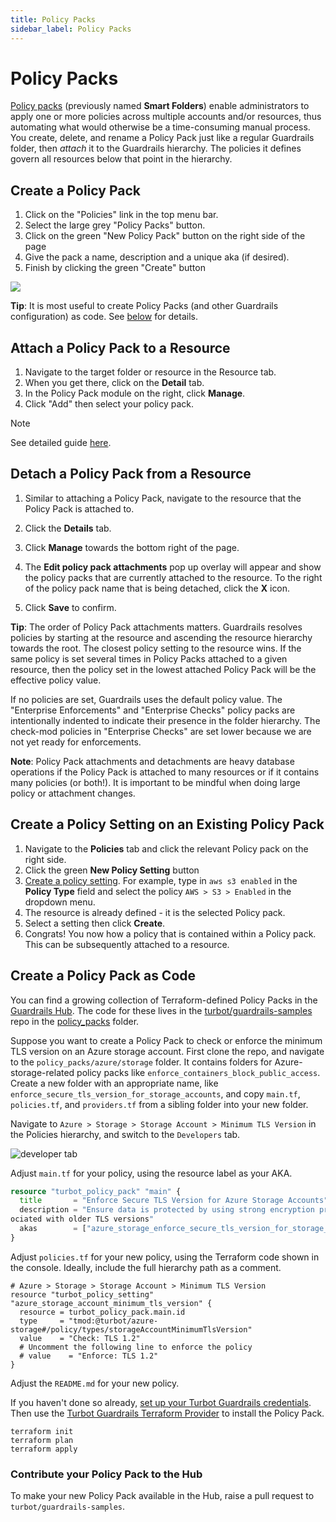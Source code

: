 ```yaml
---
title: Policy Packs
sidebar_label: Policy Packs
---
```


# Policy Packs

[Policy packs](/guardrails/docs/concepts/policy-packs) (previously named **Smart Folders**) enable administrators to apply one or more policies across multiple accounts and/or resources, thus automating what would otherwise be a time-consuming manual process. You create, delete, and rename a Policy Pack just like a regular Guardrails folder, then *attach* it to the Guardrails hierarchy. The policies it defines govern all resources below that point in the hierarchy.

## Create a Policy Pack

1. Click on the "Policies" link in the top menu bar.
1. Select the large grey "Policy Packs" button.
1. Click on the green "New Policy Pack" button on the right side of the page
1. Give the pack a name, description and a unique aka (if desired).
1. Finish by clicking the green "Create" button


![](/images/docs/guardrails/policies-page.png)

**Tip**: It is most useful to create Policy Packs (and other Guardrails configuration) as code. See [below](#create-a-policy-pack-as-code) for details.

## Attach a Policy Pack to a Resource

1. Navigate to the target folder or resource in the Resource tab.
2. When you get there, click on the **Detail** tab.
3. In the Policy Pack module on the right, click **Manage**.
4. Click "Add" then select your policy pack.

> [!NOTE]
> See detailed guide [here](/guardrails/docs/guides/configuring-guardrails/policy-packs/attach-policy-pack-to-resource).

## Detach a Policy Pack from a Resource

1. Similar to attaching a Policy Pack, navigate to the resource that the Policy
   Pack is attached to.

2. Click the **Details** tab.

3. Click **Manage** towards the bottom right of the page.

4. The **Edit policy pack attachments** pop up overlay will appear and show the
   policy packs that are currently attached to the resource. To the right of
   the policy pack name that is being detached, click the **X** icon.

5. Click **Save** to confirm.

**Tip**: The order of Policy Pack attachments matters. Guardrails resolves policies
by starting at the resource and ascending the resource hierarchy towards the
root. The closest policy setting to the resource wins. If the same policy is
set several times in Policy Packs attached to a given resource, then the
policy set in the lowest attached Policy Pack will be the effective policy
value.

If no policies are set, Guardrails uses the default policy value. The "Enterprise
Enforcements" and "Enterprise Checks" policy packs are intentionally indented
to indicate their presence in the folder hierarchy. The check-mod policies in
"Enterprise Checks" are set lower because we are not yet ready for enforcements.

**Note**: Policy Pack attachments and detachments are heavy database operations
if the Policy Pack is attached to many resources or if it contains many
policies (or both!). It is important to be mindful when doing large policy or attachment changes.

## Create a Policy Setting on an Existing Policy Pack

1. Navigate to the **Policies** tab and click the relevant Policy pack on the
   right side.
2. Click the green **New Policy Setting** button
3. [Create a policy setting](concepts/policies/values-settings#policy-settings).
   For example, type in `aws s3 enabled` in the **Policy Type** field and select
   the policy `AWS > S3 > Enabled` in the dropdown menu.
4. The resource is already defined - it is the selected Policy pack.
5. Select a setting then click **Create**.
6. Congrats! You now how a policy that is contained within a Policy pack. This
   can be subsequently attached to a resource.

## Create a Policy Pack as Code

You can find a growing collection of Terraform-defined Policy Packs in the [Guardrails Hub](https://hub.guardrails.turbot.com/policy-packs). The code for these lives in the [turbot/guardrails-samples](turbot/guardrails-samples) repo in the [policy_packs](https://github.com/turbot/guardrails-samples/tree/main/policy_packs) folder.

Suppose you want to create a Policy Pack to check or enforce the minimum TLS version on an Azure storage account. First clone the repo, and navigate to the `policy_packs/azure/storage` folder. It contains folders for Azure-storage-related policy packs like `enforce_containers_block_public_access`. Create a new folder with an appropriate name, like `enforce_secure_tls_version_for_storage_accounts`, and copy `main.tf`, `policies.tf`, and `providers.tf` from a sibling folder into your new folder.

Navigate to `Azure > Storage > Storage Account > Minimum TLS Version` in the Policies hierarchy, and switch to the `Developers` tab.

![developer tab](/images/docs/guardrails/policy-developer-tab.png)

Adjust `main.tf` for your policy, using the resource label as your AKA.

```tf
resource "turbot_policy_pack" "main" {
  title       = "Enforce Secure TLS Version for Azure Storage Accounts"
  description = "Ensure data is protected by using strong encryption protocols, reducing the risk of vulnerabilities ass
ociated with older TLS versions"
  akas        = ["azure_storage_enforce_secure_tls_version_for_storage_accounts"]
}
```

Adjust `policies.tf` for your new policy, using the Terraform code shown in the console. Ideally, include the full hierarchy path as a comment.

```
# Azure > Storage > Storage Account > Minimum TLS Version
resource "turbot_policy_setting" "azure_storage_account_minimum_tls_version" {
  resource = turbot_policy_pack.main.id
  type     = "tmod:@turbot/azure-storage#/policy/types/storageAccountMinimumTlsVersion"
  value    = "Check: TLS 1.2"
  # Uncomment the following line to enforce the policy
  # value    = "Enforce: TLS 1.2"
}
```

Adjust the `README.md` for your new policy.

If you haven't done so already, [set up your Turbot Guardrails credentials](https://turbot.com/guardrails/docs/reference/cli/installation#set-up-your-turbot-guardrails-credentials). Then use the [Turbot Guardrails Terraform Provider](https://registry.terraform.io/providers/turbot/turbot/latest/docs) to install the Policy Pack.

```
terraform init
terraform plan
terraform apply
```

### Contribute your Policy Pack to the Hub

To make your new Policy Pack available in the Hub, raise a pull request to `turbot/guardrails-samples`.